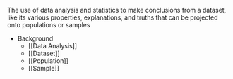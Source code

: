 The use of data analysis and statistics to make conclusions from a dataset, like its various properties, explanations, and truths that can be projected onto populations or samples

- Background
	- [[Data Analysis]]
	- [[Dataset]]
	- [[Population]]
	- [[Sample]]